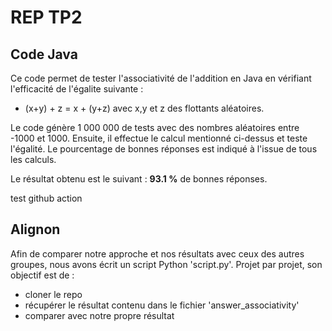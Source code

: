 # REP TP2

## Code Java

Ce code permet de tester l'associativité de l'addition en Java en vérifiant l'efficacité de l'égalite suivante :

- (x+y) + z = x + (y+z) avec x,y et z des flottants aléatoires.

Le code génère 1 000 000 de tests avec des nombres aléatoires entre -1000 et 1000. Ensuite, il effectue le calcul mentionné ci-dessus et teste l'égalité.
Le pourcentage de bonnes réponses est indiqué à l'issue de tous les calculs.

Le résultat obtenu est le suivant : **93.1 %** de bonnes réponses.

test github action

## Alignon

Afin de comparer notre approche et nos résultats avec ceux des autres groupes, nous avons écrit un script Python 'script.py'. Projet par projet, son objectif est de :

- cloner le repo
- récupérer le résultat contenu dans le fichier 'answer_associativity'
- comparer avec notre propre résultat
